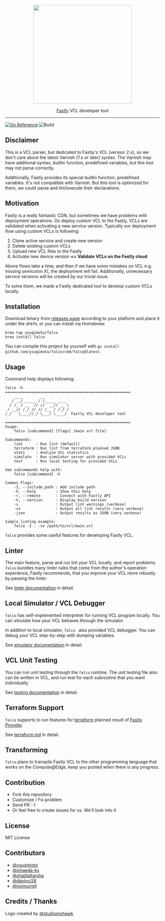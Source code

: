 <p align="center">
<img src="https://user-images.githubusercontent.com/1000401/225396918-6490ea38-6883-434a-ac1f-e8b6188ec58b.png" width="320" />
</p>
<p align="center"><a href="https://www.fastly.com">Fastly</a> VCL developer tool</p>

----

[![Go Reference](https://pkg.go.dev/badge/github.com/ysugimoto/falco.svg)](https://pkg.go.dev/github.com/ysugimoto/falco)
![Build](https://github.com/ysugimoto/falco/actions/workflows/build.yml/badge.svg)


## Disclaimer

This is a VCL parser, but dedicated to Fastly's VCL (version 2.x), so we don't care about the latest Varnish (7.x or later) syntax.
The Varnish may have additional syntax, builtin function, predefined variables, but this tool may not parse correctly.

Additionally, Fastly provides its special builtin function, predefined variables. It's not compatible with Varnish.
But this tool is optimized for them, we could parse and lint/execute their declarations.

## Motivation

Fastly is a really fantastic CDN, but sometimes we have problems with deployment operations.
On deploy custom VCL to the Fastly, VCLs are validated when activating a new service version.
Typically our deployment flow using custom VCLs is following:

1. Clone active service and create new version
2. Delete existing custom VCLs
3. Upload new VCL files to the Fastly
4. Activate new device version **<= Validate VCLs on the Fastly cloud**

Above flows take a time, and then if we have some mistakes on VCL e.g. missing semicolon X(, the deployment will fail.
Additionally, unnecessary service versions will be created by our trivial issue.

To solve them, we made a Fastly dedicated tool to develop custom VCLs locally.

## Installation

Download binary from [releases page](https://github.com/ysugimoto/falco/releases) according to your platform and place it under the `$PATH`, or you can install via Homebrew:

```shell
brew tap ysugimoto/falco
brew install falco
```

You can compile this project by yourself with `go install github.com/ysugimoto/falco/cmd/falco@latest`.

## Usage

Command help displays following:

```shell
falco -h
=========================================================
    ____        __
   / __/______ / /_____ ____
  / /_ / __  // //  __// __ \
 / __// /_/ // // /__ / /_/ /
/_/   \____//_/ \___/ \____/  Fastly VCL developer tool

=========================================================
Usage:
    falco [subcommand] [flags] [main vcl file]

Subcommands:
    lint      : Run lint (default)
    terraform : Run lint from terraform planned JSON
    stats     : Analyze VCL statistics
    simulate  : Run simulator server with provided VCLs
    test      : Run local testing for provided VCLs

See subcommands help with:
    falco [subcommand] -h

Common Flags:
    -I, --include_path : Add include path
    -h, --help         : Show this help
    -r, --remote       : Connect with Fastly API
    -V, --version      : Display build version
    -v                 : Output lint warnings (verbose)
    -vv                : Output all lint results (very verbose)
    -json              : Output results as JSON (very verbose)

Simple linting example:
    falco -I . -vv /path/to/vcl/main.vcl
```

`falco` provides some useful features for developing Fastly VCL.

## Linter

The main feature, parse and run lint your VCL locally, and report problems.
`falco` bundles many linter rules that come from the author's operation experience, Fastly recommends,
that you improve your VCL more robustly by passing the linter.

See [linter documentation](https://github.com/ysugimoto/falco/blob/develop/docs/linter.md) in detail.

## Local Simulator / VCL Debugger

`falco` has self-implemented interpreter for running VCL program locally.
You can simulate how your VCL behaves through the simulator.

In addition to local simulator, `falco ` also provided VCL debugger.
You can debug your VCL step-by-step with dumping variables.

See [simulator documentation](https://github.com/ysugimoto/falco/blob/develop/docs/simulator.md) in detail.

## VCL Unit Testing

You can run unit testing through the `falco` runtime.
The unit testing file also can be written in VCL, and run test for each subroutine that you want individually.

See [testing documentation](https://github.com/ysugimoto/falco/blob/develop/docs/testing.md) in detail.

## Terraform Support

`falco` supports to run features for [terraform](https://www.terraform.io/) planned result of [Fastly Provider](https://github.com/fastly/terraform-provider-fastly).

See [terraform.md](https://github.com/ysugimoto/falco/blob/develop/docs/terraform.md) in detail.

## Transforming

`falco` plans to transpile Fastly VCL to the other programming language that works on the Compute@Edge, keep you posted when there is any progress.

## Contribution

- Fork this repository
- Customize / Fix problem
- Send PR :-)
- Or feel free to create issues for us. We'll look into it

## License

MIT License

## Contributors

- [@ysugimoto](https://github.com/ysugimoto)
- [@smaeda-ks](https://github.com/smaeda-ks)
- [@shadialtarsha](https://github.com/shadialtarsha)
- [@davinci26](https://github.com/davinci26)
- [@ivomurrell](https://github.com/ivomurrell)

## Credits / Thanks

Logo created by [@studiomohawk](https://github.com/studiomohawk)
